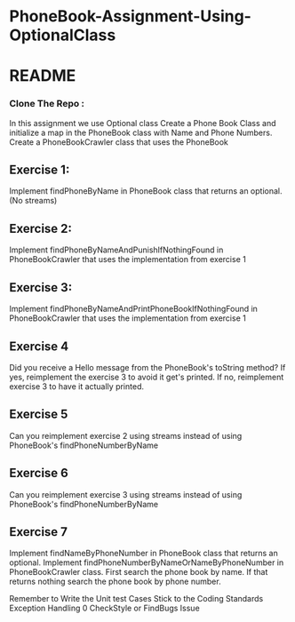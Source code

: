 # PhoneBook-Assignment-Using-OptionalClass

# README
### Clone The Repo :

In this assignment we use Optional class
Create a Phone Book Class and initialize a map in the PhoneBook class with Name and Phone Numbers.
Create a PhoneBookCrawler class that uses the PhoneBook
## Exercise 1:
Implement findPhoneByName in PhoneBook class that returns an optional. (No streams)

## Exercise 2:
Implement findPhoneByNameAndPunishIfNothingFound in PhoneBookCrawler that uses the implementation from exercise 1

## Exercise 3:
Implement findPhoneByNameAndPrintPhoneBookIfNothingFound in PhoneBookCrawler that uses the implementation from exercise 1

## Exercise 4
Did you receive a Hello message from the PhoneBook's toString method? If yes, reimplement the exercise 3 to avoid it get's printed. If no, reimplement exercise 3 to have it actually printed.

## Exercise 5
Can you reimplement exercise 2 using streams instead of using PhoneBook's findPhoneNumberByName

## Exercise 6
Can you reimplement exercise 3 using streams instead of using PhoneBook's findPhoneNumberByName

## Exercise 7
Implement findNameByPhoneNumber in PhoneBook class that returns an optional. Implement findPhoneNumberByNameOrNameByPhoneNumber in PhoneBookCrawler class. First search the phone book by name. If that returns nothing search the phone book by phone number.


Remember to Write the Unit test Cases
Stick to the Coding Standards
Exception Handling
0 CheckStyle or FindBugs Issue
